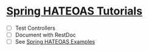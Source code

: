 # [Spring HATEOAS Tutorials](https://spring.io/guides/tutorials/rest/)

- [ ] Test Controllers
- [ ] Document with RestDoc
- [ ] See [Spring HATEOAS Examples](https://github.com/spring-projects/spring-hateoas-examples)